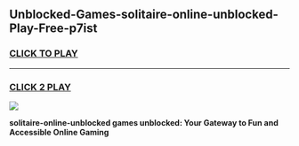 
## Unblocked-Games-solitaire-online-unblocked-Play-Free-p7ist
<h3>
<a href="https://premium76.site?title=solitaire-online-unblocked&ref=20M">CLICK TO PLAY</a></h3>
<hr>

<h3>
<a href="https://premium76.site?title=solitaire-online-unblocked&ref=20M">CLICK 2 PLAY</a>
  
</h3>

<a href="https://premium76.site?title=solitaire-online-unblocked&ref=19M"><img src="https://clearcache.store/games.png"></a>


**solitaire-online-unblocked games unblocked: Your Gateway to Fun and Accessible Online Gaming**
